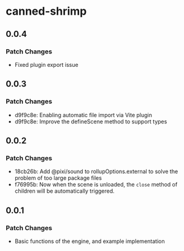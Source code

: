 # canned-shrimp

## 0.0.4

### Patch Changes

- Fixed plugin export issue

## 0.0.3

### Patch Changes

- d9f9c8e: Enabling automatic file import via Vite plugin
- d9f9c8e: Improve the defineScene method to support types

## 0.0.2

### Patch Changes

- 18cb26b: Add @pixi/sound to rollupOptions.external to solve the problem of too large package files
- f76995b: Now when the scene is unloaded, the `close` method of children will be automatically triggered.

## 0.0.1

### Patch Changes

- Basic functions of the engine, and example implementation
